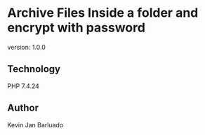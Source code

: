 # Archive Files Inside a folder and encrypt with password

version: 1.0.0

## Technology
PHP 7.4.24

## Author
Kevin Jan Barluado